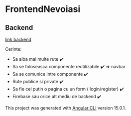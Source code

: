 # FrontendNevoiasi

## Backend
[link backend](https://github.com/postolache-andreea-miruna/AjutorNevoiasiSportivi2)

Cerinte:
- Sa aiba mai multe rute ✔️ 
- Sa se foloseasca componente reutilizabile ✔️ => navbar
- Sa se comunice intre componente ✔️ 
- Rute publice si private ✔️ 
- Sa fie cel putin o pagina cu un form ( login/register) ✔️ 
- Firebase sau orice alt mediu de backend ✔️ 


This project was generated with [Angular CLI](https://github.com/angular/angular-cli) version 15.0.1.
